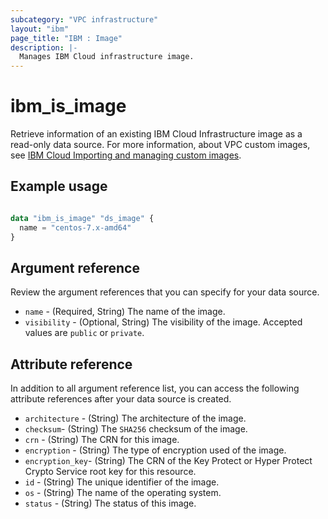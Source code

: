 ```yaml
---
subcategory: "VPC infrastructure"
layout: "ibm"
page_title: "IBM : Image"
description: |-
  Manages IBM Cloud infrastructure image.
---
```


# ibm_is_image
Retrieve information of an existing IBM Cloud Infrastructure image as a read-only data source. For more information, about VPC custom images, see [IBM Cloud Importing and managing custom images](https://cloud.ibm.com/docs/vpc?topic=vpc-managing-images).


## Example usage

```terraform

data "ibm_is_image" "ds_image" {
  name = "centos-7.x-amd64"
}

```

## Argument reference
Review the argument references that you can specify for your data source.

- `name` - (Required, String) The name of the image.
- `visibility` - (Optional, String) The visibility of the image. Accepted values are `public` or `private`.

## Attribute reference
In addition to all argument reference list, you can access the following attribute references after your data source is created.

- `architecture` - (String) The architecture of the image.
- `checksum`-  (String) The `SHA256` checksum of the image.
- `crn` - (String) The CRN for this image.
- `encryption` - (String) The type of encryption used of the image.
- `encryption_key`-  (String) The CRN of the Key Protect or Hyper Protect Crypto Service root key for this resource.
- `id` - (String) The unique identifier of the image.
- `os` - (String) The name of the operating system.
- `status` - (String) The status of this image.
